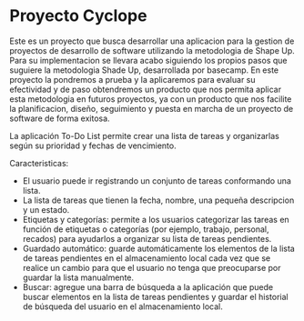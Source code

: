 # Proyecto Cyclope

Este es un proyecto que busca desarrollar una aplicacion para la gestion de proyectos de desarrollo de software utilizando la metodologia de Shape Up. Para su implementacion se llevara acabo siguiendo los propios pasos que suguiere la metodologia Shade Up, desarrollada por basecamp. En este proyecto la pondremos a prueba y la aplicaremos para evaluar su efectividad y de paso obtendremos un producto que nos permita aplicar esta metodologia en futuros proyectos, ya con un producto que nos facilite la planificacion, diseño, seguimiento y puesta en marcha de un proyecto de software de forma exitosa.


La aplicación To-Do List permite crear una lista de tareas y organizarlas según su prioridad y fechas de vencimiento.

Caracteristicas:
- El usuario puede ir registrando un conjunto de tareas conformando una lista.
- La lista de tareas que tienen la fecha, nombre, una pequeña descripcion y un estado.
- Etiquetas y categorías: permite a los usuarios categorizar las tareas en función de etiquetas o categorías (por ejemplo, trabajo, personal, recados) para ayudarlos a organizar su lista de tareas pendientes.
- Guardado automático: guarde automáticamente los elementos de la lista de tareas pendientes en el almacenamiento local cada vez que se realice un cambio para que el usuario no tenga que preocuparse por guardar la lista manualmente.
- Buscar: agregue una barra de búsqueda a la aplicación que puede buscar elementos en la lista de tareas pendientes y guardar el historial de búsqueda del usuario en el almacenamiento local.
